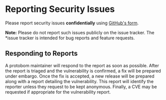 # Reporting Security Issues

Please report security issues **confidentially** using
[GitHub's form](https://github.com/SBOMit/protobomit/security/advisories).

**Note:** Please do not report such issues publicly on the issue tracker. The
*issue tracker is intended for bug reports and feature requests.

## Responding to Reports

A protobom maintainer will respond to the report as soon as possible. After the
report is triaged and the vulnerability is confirmed, a fix will be prepared
under embargo. Once the fix is accepted, a new release will be prepared along
with a report detailing the vulnerability. This report will identify the
reporter unless they request to be kept anonymous. Finally, a CVE may be
requested if appropriate for the vulnerability report.
